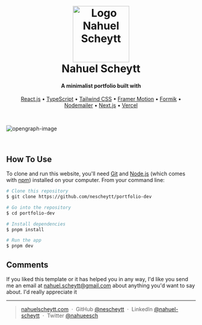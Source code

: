 <h1 align="center">
  <br>
  <a href="http://www.nahuelscheytt.com">
    <img src="https://github.com/nescheytt/portfolio-dev/assets/6474091/dacfadc0-b535-4edc-9b6d-59ab57085b5d" alt="Logo Nahuel Scheytt" width="150" />
  </a>
  <br>
    Nahuel Scheytt
  <br>
</h1>

<h4 align="center">A minimalist portfolio built with</h4>

<p align="center">
  <a href="https://react.dev/" target="_blank">React.js</a> • 
  <a href="https://www.typescriptlang.org/" target="_blank">TypeScript</a> • 
  <a href="https://tailwindcss.com/" target="_blank">Tailwind CSS</a> • 
  <a href="https://www.framer.com/motion/" target="_blank">Framer Motion</a> • 
  <a href="https://formik.org/" target="_blank">Formik</a> • 
  <a href="https://nodemailer.com/about/" target="_blank">Nodemailer</a> • 
  <a href="https://nextjs.org/" target="_blank">Next.js</a> • 
  <a href="https://vercel.com/" target="_blank">Vercel</a>
</p>

<br>
 
![opengraph-image](https://github.com/nescheytt/portfolio-dev/assets/6474091/e1800c07-42f7-4b23-970f-f32cc8bb926e)

<br>

## How To Use

To clone and run this website, you'll need [Git](https://git-scm.com) and [Node.js](https://nodejs.org/en/download/) (which comes with [npm](http://npmjs.com)) installed on your computer. From your command line:

```bash
# Clone this repository
$ git clone https://github.com/nescheytt/portfolio-dev

# Go into the repository
$ cd portfolio-dev

# Install dependencies
$ pnpm install

# Run the app
$ pnpm dev
```

## Comments

If you liked this template or it has helped you in any way, I'd like you send me an email at <nahuel.scheytt@gmail.com> about anything you'd want to say about. I'd really appreciate it

---

> [nahuelscheytt.com](https://www.nahuelscheytt.com) &nbsp;&middot;&nbsp;
> GitHub [@nescheytt](https://github.com/nescheytt) &nbsp;&middot;&nbsp;
> LinkedIn [@nahuel-scheytt](https://www.linkedin.com/in/nahuel-scheytt/) &nbsp;&middot;&nbsp;
> Twitter [@nahueesch](https://twitter.com/nahueesch)

